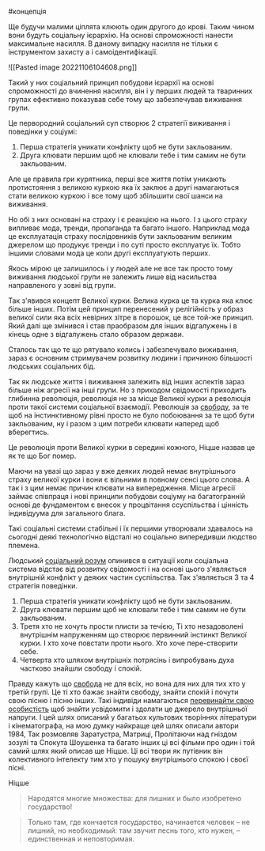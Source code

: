 #концепція 

Ще будучи малими ціплята клюють один другого до крові. Таким чином вони будуть соціальну ієрархію. На основі спроможності нанести максимальне насилля. В даному випадку насилля не тільки є інструментом захисту а і самоідентифікації. 

![[Pasted image 20221106104608.png]]

Такий у них соціальний принцип побудови ієрархії на основі спроможності до вчинення насилля, він і у перших людей та тваринних групах ефективно показував себе тому що забезпечував виживання групи. 

Це первородний соціальний суп створює 2 стратегії виживання і поведінки у соціумі: 

1. Перша стратегія уникати конфлікту щоб не бути закльованим. 
2. Друга клювати першим щоб не клювали тебе і тим самим не бути закльованим. 

Але це правила гри курятника, перші все життя потім уникають протистояння з великою куркою яка їх заклює а другі намагаються стати великою куркою і все тому щоб збільшити свої шанси на виживання. 

Но обі з них основані на страху і є реакцією на нього. І з цього страху випливає мода, тренди, пропаганда та багато іншого. Наприклад мода це експлуатація страху послідовників бути закльованим великим джерелом що продукує тренди і по суті просто експлуатує їх. Тобто іншими словами мода це коли другі експлуатують перших. 

Якось мірою це залишилось і у людей але не все так просто тому виживання людської групи не залежить лише від насильства направленого у зовні від групи. 

Так з'явився концепт Великої курки. Велика курка це та курка яка клює більше інших. Потім цей принцип перенесений у релігійність у образ великої сили яка всіх невірних зітре в порошок, це все той-же принцип. Який далі ще змінився і став праобразом для інших відгалужень і в кінець одне з відгалужень стало образом держави. 

Сталось так що те що рятувало колись і забезпечувало виживання, зараз є основним стримувачем розвитку людини і причиною більшості людських соціальних бід. 

Так як людське життя і виживання залежить від інших аспектів зараз більше ніж агресії на інші групи. Но з приходом свідомості приходить глибинна революція, революція не за місце Великої курки а революція проти такої системи соціальної взаємодії. Революція за [свободу](Свобода), за те щоб на інстинктивному рівні просто не було побоювання за те щоб бути закльованим,  ну і разом з цим потреби клювати наперед щоб вберегтись. 

Це революція проти Великої курки в середині кожного, Ніцше назвав це як те що Бог помер. 

Маючи на увазі що зараз у вже деяких людей немає внутрішнього страху великої курки і вони є вільними в повному сенсі цього слова. А так і з цим немає причин клювати на випередження. Місце агресії займає співпраця і нові принципи побудови соціуму на багатогранній основі де фундаментом є внесок у процвітання cсуспільства і цінність індивідуума для загального блага. 

Такі соціальні системи стабільні і їх першими утворювали здавалось на сьогодні деякі технологічно відсталі но соціально випередивши людство племена. 

Людський [соціальний розум](нейрон-колективний-інтелект) опинився в ситуації коли соціальна система відстає від розвитку свідомості і на основі цього з'являється внутрішній конфлікт у деяких частин суспільства. Так з'являється 3 та 4 стратегія поведінки. 

1. Перша стратегія уникати конфлікту щоб не бути закльованим. 
2. Друга клювати першим щоб не клювали тебе і тим самим не бути закльованим. 
3. Третя хто не хочуть прости плисти за течією, Ті хто незадоволені внутрішнім напруженням що створює первинний інстинкт Великої курки. І хто хоче повстати проти нього. Хто хоче пере-створити себе.
4. Четверта хто шляхом внутрішніх потрясінь і випробувань духа частково знайшли свободу і спокій. 

Правду кажуть що [свобода](Свобода) не для всіх, но вона для них для тих хто у третій групі. Це ті хто бажає знайти свободу, знайти спокій і почути свою пісню і пісню інших. Такі індивіди намагаються [перевинайти свою особистість](invent-yourself) щоб знайти усвідомити і здолати це джерело внутрішньої напруги. І цей шлях описаний у багатьох культових творіннях літератури і кінематографа, на мою думку найкраще цей шлях описали автори 1984, Так розмовляв Заратустра, Матриці, Пролітаючи над гніздом зозулі та Спокута Шоушенка та багато інших ці всі фільми про один і той самий шлях який описав ще Ніцше. Ці всі твори як путівник він колективного інтелекту тим хто у пошуку внутрішнього спокою і своєї пісні. 

Ніцше 

> Народятся многие множества: для лишних и было изобретено государство!

> Только там, где кончается государство, начинается человек – не лишний, но необходимый: там звучит песнь того, кто нужен, – единственная и неповторимая.  














 



